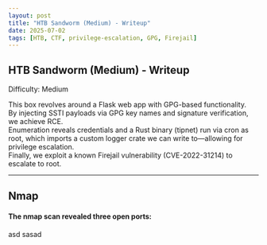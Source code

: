 ```yaml
---
layout: post
title: "HTB Sandworm (Medium) - Writeup"
date: 2025-07-02
tags: [HTB, CTF, privilege-escalation, GPG, Firejail]
---
```



## HTB Sandworm (Medium) - Writeup

Difficulty: Medium  

This box revolves around a Flask web app with GPG-based functionality.  
By injecting SSTI payloads via GPG key names and signature verification, we achieve RCE.  
Enumeration reveals credentials and a Rust binary (tipnet) run via cron as root, which imports a custom logger crate we can write to—allowing for privilege escalation.  
Finally, we exploit a known Firejail vulnerability (CVE-2022-31214) to escalate to root.  

---

## Nmap 

#### The nmap scan revealed three open ports:  
asd
sasad
